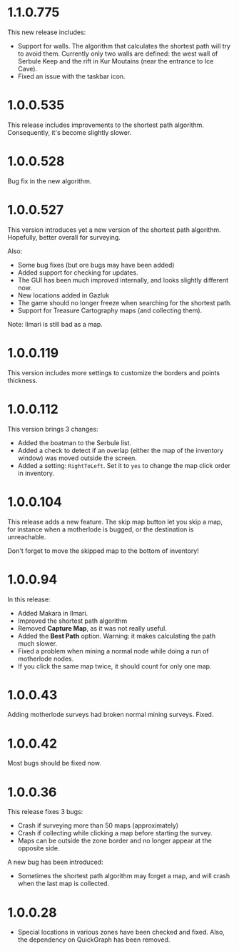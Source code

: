 # 1.1.0.775

This new release includes:
+ Support for walls. The algorithm that calculates the shortest path will try to avoid them. Currently only two walls are defined: the west wall of Serbule Keep and the rift in Kur Moutains (near the entrance to Ice Cave).
+ Fixed an issue with the taskbar icon.

# 1.0.0.535

This release includes improvements to the shortest path algorithm. Consequently, it's become slightly slower.

# 1.0.0.528

Bug fix in the new algorithm.

# 1.0.0.527

This version introduces yet a new version of the shortest path algorithm. Hopefully, better overall for surveying.

Also:
+ Some bug fixes (but ore bugs may have been added)
+ Added support for checking for updates.
+ The GUI has been much improved internally, and looks slightly different now.
+ New locations added in Gazluk
+ The game should no longer freeze when searching for the shortest path.
+ Support for Treasure Cartography maps (and collecting them).

Note: Ilmari is still bad as a map.

# 1.0.0.119

This version includes more settings to customize the borders and points thickness.

# 1.0.0.112

This version brings 3 changes:
+ Added the boatman to the Serbule list.
+ Added a check to detect if an overlap (either the map of the inventory window) was moved outside the screen.
+ Added a setting: `RightToLeft`. Set it to `yes` to change the map click order in inventory.

# 1.0.0.104

This release adds a new feature. The skip map button let you skip a map, for instance when a motherlode is bugged, or the destination is unreachable.

Don't forget to move the skipped map to the bottom of inventory!

# 1.0.0.94

In this release:
+ Added Makara in Ilmari.
+ Improved the shortest path algorithm
+ Removed **Capture Map**, as it was not really useful.
+ Added the **Best Path** option. Warning: it makes calculating the path much slower.
+ Fixed a problem when mining a normal node while doing a run of motherlode nodes.
+ If you click the same map twice, it should count for only one map.

# 1.0.0.43

Adding motherlode surveys had broken normal mining surveys. Fixed.

# 1.0.0.42

Most bugs should be fixed now.

# 1.0.0.36
 
This release fixes 3 bugs:
+ Crash if surveying more than 50 maps (approximately)
+ Crash if collecting while clicking a map before starting the survey.
+ Maps can be outside the zone border and no longer appear at the opposite side.

A new bug has been introduced:
+ Sometimes the shortest path algorithm may forget a map, and will crash when the last map is collected.

# 1.0.0.28

+ Special locations in various zones have been checked and fixed. Also, the dependency on QuickGraph has been removed.
